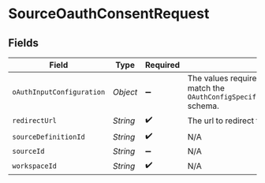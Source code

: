 # SourceOauthConsentRequest


## Fields

| Field                                                                                                                                                              | Type                                                                                                                                                               | Required                                                                                                                                                           | Description                                                                                                                                                        |
| ------------------------------------------------------------------------------------------------------------------------------------------------------------------ | ------------------------------------------------------------------------------------------------------------------------------------------------------------------ | ------------------------------------------------------------------------------------------------------------------------------------------------------------------ | ------------------------------------------------------------------------------------------------------------------------------------------------------------------ |
| `oAuthInputConfiguration`                                                                                                                                          | *Object*                                                                                                                                                           | :heavy_minus_sign:                                                                                                                                                 | The values required to configure OAuth flows. The schema for this must match the `OAuthConfigSpecification.oauthUserInputFromConnectorConfigSpecification` schema. |
| `redirectUrl`                                                                                                                                                      | *String*                                                                                                                                                           | :heavy_check_mark:                                                                                                                                                 | The url to redirect to after getting the user consent                                                                                                              |
| `sourceDefinitionId`                                                                                                                                               | *String*                                                                                                                                                           | :heavy_check_mark:                                                                                                                                                 | N/A                                                                                                                                                                |
| `sourceId`                                                                                                                                                         | *String*                                                                                                                                                           | :heavy_minus_sign:                                                                                                                                                 | N/A                                                                                                                                                                |
| `workspaceId`                                                                                                                                                      | *String*                                                                                                                                                           | :heavy_check_mark:                                                                                                                                                 | N/A                                                                                                                                                                |